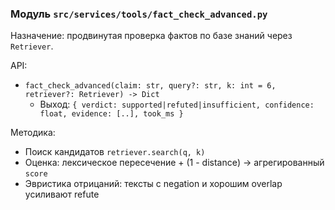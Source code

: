 ### Модуль `src/services/tools/fact_check_advanced.py`

Назначение: продвинутая проверка фактов по базе знаний через `Retriever`.

API:
- `fact_check_advanced(claim: str, query?: str, k: int = 6, retriever?: Retriever) -> Dict`
  - Выход: `{ verdict: supported|refuted|insufficient, confidence: float, evidence: [..], took_ms }`

Методика:
- Поиск кандидатов `retriever.search(q, k)`
- Оценка: лексическое пересечение + (1 - distance) → агрегированный `score`
- Эвристика отрицаний: тексты с negation и хорошим overlap усиливают refute
